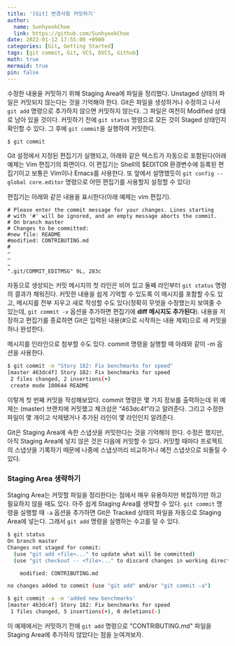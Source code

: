 ```yaml
---
title: '[Git] 변경사항 커밋하기'
author:
  name: SunhyeokChoe
  link: https://github.com/SunhyeokChoe
date: 2022-01-12 17:55:00 +0900
categories: [Git, Getting Started]
tags: [git commit, Git, VCS, DVCS, Github]
math: true
mermaid: true
pin: false
---
```


수정한 내용을 커밋하기 위해 Staging Area에 파일을 정리했다. Unstaged 상태의 파일은 커밋되지 않는다는 것을 기억해야 한다. Git은 파일을 생성하거나 수정하고 나서 `git add` 명령으로 추가하지 않으면 커밋하지 않는다. 그 파일은 여전히 Modified 상태로 남아 있을 것이다. 커밋하기 전에 `git status` 명령으로 모든 것이 Staged 상태인지 확인할 수 있다. 그 후에 `git commit`을 실행하여 커밋한다.

```bash
$ git commit
```

Git 설정에서 지정된 편집기가 실행되고, 아래와 같은 텍스트가 자동으로 포함된다(아래 예제는 Vim 편집기의 화면이다. 이 편집기는 Shell의 $EDITOR 환경변수에 등록된 편집기이고 보통은 Vim이나 Emacs를 사용한다. 또 앞에서 설명했듯이 `git config --global core.editor` 명령으로 어떤 편집기를 사용할지 설정할 수 있다)

편집기는 아래와 같은 내용을 표시한다(아래 예제는 vim 편집기).

```
# Please enter the commit message for your changes. Lines starting
# with '#' will be ignored, and an empty message aborts the commit.
# On branch master
# Changes to be committed:
#new file: README
#modified: CONTRIBUTING.md
#
~
~
~
".git/COMMIT_EDITMSG" 9L, 283c
```

자동으로 생성되는 커밋 메시지의 첫 라인은 비어 있고 둘째 라인부터 `git status` 명령의 결과가 채워진다. 커밋한 내용을 쉽게 기억할 수 있도록 이 메시지를 포함할 수도 있고, 메시지를 전부 지우고 새로 작성할 수도 있다(정확히 무엇을 수정했는지 보여줄 수 있는데, `git commit -v` 옵션을 추가하면 편집기에 **diff 메시지도 추가된다**). 내용을 저장하고 편집기를 종료하면 Git은 입력된 내용(#으로 시작하는 내용 제외)으로 새 커밋을 하나 완성한다.

메시지를 인라인으로 첨부할 수도 있다. commit 명령을 실행할 때 아래와 같이 -m 옵션을 사용한다.

```bash
$ git commit -m "Story 182: Fix benchmarks for speed"
[master 463dc4f] Story 182: Fix benchmarks for speed
 2 files changed, 2 insertions(+)
 create mode 100644 README
```

이렇게 첫 번째 커밋을 작성해보았다. commit 명령은 몇 가지 정보를 출력하는데 위 예제는 (master) 브랜치에 커밋했고 체크섬은 “463dc4f”라고 알려준다. 그리고 수정한 파일이 몇 개이고 삭제됐거나 추가된 라인이 몇 라인인지 알려준다.

Git은 Staging Area에 속한 스냅샷을 커밋한다는 것을 기억해야 한다. 수정은 했지만, 아직 Staging Area에 넣지 않은 것은 다음에 커밋할 수 있다. 커밋할 때마다 프로젝트의 스냅샷을 기록하기 때문에 나중에 스냅샷끼리 비교하거나 예전 스냅샷으로 되돌릴 수 있다.

### Staging Area 생략하기

Staging Area는 커밋할 파일을 정리한다는 점에서 매우 유용하지만 복잡하기만 하고 필요하지 않을 때도 있다. 아주 쉽게 Staging Area를 생략할 수 있다. `git commit` 명령을 실행할 때 `-a` 옵션을 추가하면 Git은 Tracked 상태의 파일을 자동으로 Staging Area에 넣는다. 그래서 `git add` 명령을 실행하는 수고를 덜 수 있다.

```bash
$ git status
On branch master
Changes not staged for commit:
  (use "git add <file>..." to update what will be committed)
  (use "git checkout -- <file>..." to discard changes in working directory)

    modified: CONTRIBUTING.md

no changes added to commit (use "git add" and/or "git commit -a")

$ git commit -a -m 'added new benchmarks'
[master 463dc4f] Story 182: Fix benchmarks for speed
 1 files changed, 5 insertions(+), 0 deletions(-)
```

이 예제에서는 커밋하기 전에 `git add` 명령으로 "CONTRIBUTING.md" 파일을 Staging Area에 추가하지 않았다는 점을 눈여겨보자.